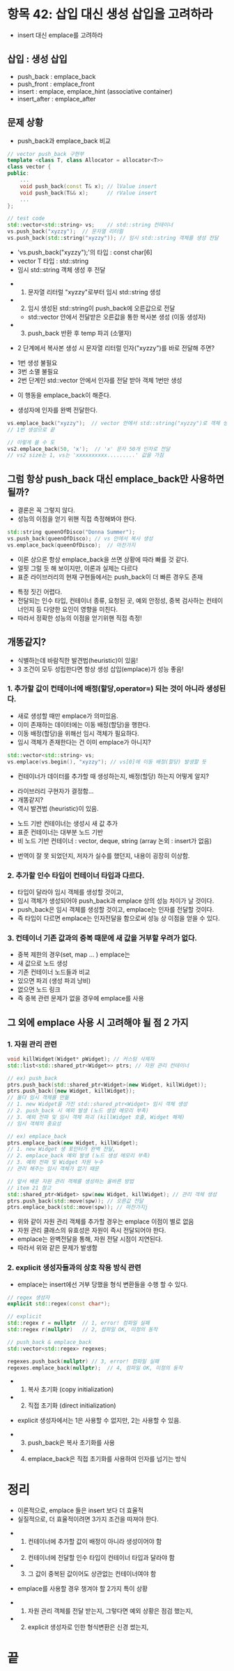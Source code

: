 # 항목 42: 삽입 대신 생성 삽입을 고려하라
- insert 대신 emplace를 고려하라

## 삽입 : 생성 삽입
- push_back : emplace_back
- push_front : emplace_front
- insert : emplace, emplace_hint (associative container)
- insert_after : emplace_after


## 문제 상황
- push_back과 emplace_back 비교

```c++
// vector push_back 구현부
template <class T, class Allocator = allocator<T>>
class vector {
public:
    ...
    void push_back(const T& x); // lValue insert
    void push_back(T&& x);      // rValue insert
    ...
};

// test code
std::vector<std::string> vs;	// std::string 컨테이너
vs.push_back("xyzzy");  // 문자열 리터럴
vs.push_back(std::string("xyzzy"));	// 임시 std::string 객체를 생성 전달
```

- 'vs.push_back("xyzzy");'의 타입 : const char[6] 
- vector T 타입 : std::string
- 임시 std::string 객체 생성 후 전달
 + 1. 문자열 리터럴 "xyzzy"로부터 임시 std::string 생성
 + 2. 임시 생성된 std::string이 push_back에 오른값으로 전달
   * std::vector 안에서 전달받은 오른값을 통한 복사본 생성 (이동 생성자)
 + 3. push_back 반환 후 temp 파괴 (소멸자)
- 2 단계에서 복사본 생성 시 문자열 리터럴 인자("xyzzy")를 바로 전달해 주면?
 + 1번 생성 불필요
 + 3번 소멸 불필요
 + 2번 단계인 std::vector 안에서 인자를 전달 받아 객체 1번만 생성
- 이 행동을 emplace_back이 해준다.
 + 생성자에 인자를 완벽 전달한다.

```c++
vs.emplace_back("xyzzy");  // vector 안에서 std::string("xyzzy")로 객체 생성
// 1번 생성으로 끝

// 이렇게 쓸 수 도
vs2.emplace_back(50, 'x');  // 'x' 문자 50개 인자로 전달
// vs2 size는 1, vs는 'xxxxxxxxxx.........' 값을 가짐
```

## 그럼 항상 push_back 대신 emplace_back만 사용하면 될까?
- 결론은 꼭 그렇지 않다.
- 성능의 이점을 얻기 위핸 직접 측정해봐야 한다.

```c++
std::string queenOfDisco("Donna Summer");
vs.push_back(queenOfDisco);	// vs 안에서 복사 생성
vs.emplace_back(queenOfDisco);	// 마찬가지
```
- 이론 상으론 항상 emplace_back을 쓰면 상황에 따라 빠를 것 같다.
- 얼핏 그럴 듯 해 보이지만, 이론과 실제는 다르다
- 표준 라이브러리의 현재 구현들에서는 push_back이 더 빠른 경우도 존재
 + 특정 짓긴 어렵다.
 + 전달되는 인수 타입, 컨테이너 종류, 요청된 곳, 예외 안정성, 중복 검사하는 컨테이너인지 등 다양한 요인이 영향을 미친다.
 + 따라서 정확한 성능의 이점을 얻기위핸 직접 측정!

## 개똥같지?
- 식별하는데 바람직한 발견법(heuristic)이 있음!
- 3 조건이 모두 성립한다면 항상 생성 삽입(emplace)가 성능 좋음!

### 1. 추가할 값이 컨테이너에 배정(할당,operator=) 되는 것이 아니라 생성된다.
- 새로 생성할 때만 emplace가 의미있음.
- 이미 존재하는 데이터에는 이동 배정(할당)을 행한다.
- 이동 배정(할당)을 위해선 임시 객체가 필요하다.
- 임시 객체가 존재한다는 건 이미 emplace가 아니지?
```c++
std::vector<std::string> vs;
vs.emplace(vs.begin(), "xyzzy"); // vs[0]에 이동 배정(할당) 발생할 듯
```
- 컨테이너가 데이터를 추가할 때 생성하는지, 배정(할당) 하는지 어떻게 알지?
 + 라이브러리 구현자가 결정함...
 + 개똥같지?
 + 역시 발견법 (heuristic)이 있음.
  * 노드 기반 컨테이너는 생성시 새 값 추가
  * 표준 컨테이너는 대부분 노드 기반
  * 비 노드 기반 컨테이너 : vector, deque, string (array 논외 : insert가 없음)
- 번역이 잘 못 되었던지, 저자가 실수를 했던지, 내용이 굉장히 이상함.

### 2. 추가할 인수 타입이 컨테이너 타입과 다르다.
- 타입이 달라야 임시 객체를 생성할 것이고,
- 임시 객체가 생성되어야 push_back과 emplace 상의 성능 차이가 날 것이다.
- push_back은 임시 객체를 생성할 것이고, emplace는 인자를 전달할 것이다.
- 즉 타입이 다르면 emplace는 인자전달을 함으로써 성능 상 이점을 얻을 수 있다.

### 3. 컨테이너 기존 값과의 중복 때문에 새 값을 거부할 우려가 없다.
- 중복 제한의 경우(set, map ... ) emplace는
- 새 값으로 노드 생성
- 기존 컨테이너 노드들과 비교
- 있으면 파괴 (생성 파괴 낭비)
- 없으면 노드 링크
- 즉 중복 관련 문제가 없을 경우에 emplace를 사용


## 그 외에 emplace 사용 시 고려해야 될 점 2 가지

### 1. 자원 관리 관련
```c++
void killWidget(Widget* pWidget); // 커스텀 삭제자
std::list<std::shared_ptr<Widget>> ptrs; // 자원 관리 컨테이너

// ex) push_back
ptrs.push_back(std::shared_ptr<Widget>(new Widget, killWidget));
ptrs.push_back({new Widget, killWidget});
// 둘다 임시 객체를 만듦
// 1. new Widget을 가진 std::shared_ptr<Widget> 임시 객체 생성
// 2. push_back 시 예외 발생 (노드 생성 메모리 부족)
// 3. 예외 전파 및 임시 객체 파괴 (killWidget 호출, Widget 해제)
// 임시 객체의 중요성

// ex) emplace_back
ptrs.emplace_back(new Widget, killWidget);
// 1. new Widget 생 포인터가 완벽 전달,
// 2. emplace_back 예외 발생 (노드 생성 메모리 부족)
// 3. 예외 전파 및 Widget 자원 누수
// 관리 해주는 임시 객체가 없기 때문

// 앞서 배운 자원 관리 객체를 생성하는 올바른 방법
// item 21 참고
std::shared_ptr<Widget> spw(new Widget, killWidget); // 관리 객체 생성
ptrs.push_back(std::move(spw));	// 오른값 전달
ptrs.emplace_back(std::move(spw)); // 마찬가지j
```
- 위와 같이 자원 관리 객체를 추가할 경우는 emplace 이점이 별로 없음
- 자원 관리 클래스의 유효성은 자원이 즉시 전달되어야 한다.
- emplace는 완벽전달을 통해, 자원 전달 시점이 지연된다.
- 따라서 위와 같은 문제가 발생함

### 2. explicit 생성자들과의 상호 작용 방식 관련
- emplace는 insert에선 거부 당했을 형식 변환들을 수행 할 수 있다.

```c++
// regex 생성자
explicit std::regex(const char*);

// explicit
std::regex r = nullptr	// 1, error! 컴파일 실패
std::regex r(nullptr)	// 2, 컴파일 OK, 미정의 동작

// push_back & emplace_back
std::vector<std::regex> regexes;

regexes.push_back(nullptr) // 3, error! 컴파일 실패
regexes.emplace_back(nullptr);	// 4, 컴파일 OK, 미정의 동작
```
- 1. 복사 초기화 (copy initialization)
- 2. 직접 초기화 (direct initialization)
 + explicit 생성자에서는 1은 사용할 수 없지만, 2는 사용할 수 있음.
- 3. push_back은 복사 초기화를 사용
- 4. emplace_back은 직접 초기화를 사용하여 인자를 넘기는 방식 

# 정리
- 이론적으로, emplace 들은 insert 보다 더 효율적
- 실질적으로, 더 효율적이려면 3가지 조건을 따져야 한다.
 + 1. 컨테이너에 추가할 값이 배정이 아니라 생성이어야 함
 + 2. 컨테이너에 전달할 인수 타입이 컨테이너 타입과 달라야 함
 + 3. 그 값이 중복된 값이어도 상관없는 컨테이너여야 함
- emplace를 사용할 경우 챙겨야 할 2가지 특이 상황
 + 1. 자원 관리 객체를 전달 받는지, 그렇다면 예외 상황은 점검 했는지,
 + 2. explicit 생성자로 인한 형식변환은 신경 썼는지,

# 끝
